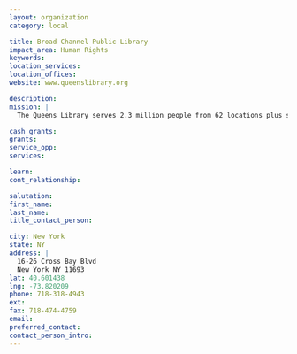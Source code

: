 ```yaml
---
layout: organization
category: local

title: Broad Channel Public Library
impact_area: Human Rights
keywords: 
location_services: 
location_offices: 
website: www.queenslibrary.org

description: 
mission: |
  The Queens Library serves 2.3 million people from 62 locations plus seven Adult Learning Centers and two Family Literacy Centers. It circulates among the highest numbers of books and other library materials in the country.

cash_grants: 
grants: 
service_opp: 
services: 

learn: 
cont_relationship: 

salutation: 
first_name: 
last_name: 
title_contact_person: 

city: New York
state: NY
address: |
  16-26 Cross Bay Blvd    
  New York NY 11693
lat: 40.601438
lng: -73.820209
phone: 718-318-4943
ext: 
fax: 718-474-4759
email: 
preferred_contact: 
contact_person_intro: 
---
```

